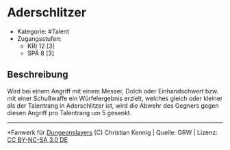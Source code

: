 <!---
Dies ist ein Fanwerk für DUNGEONSLAYERS (C) von Christian Kennig

Quellen:      [Dungeonslayers Grundregelwerk](https://www.f-space.de/ds4/downloads.html)
              [Talentbeschreibungen](https://www.f-space.de/ds4/tools-talentcards.html)
License:      [CC-BY-NC-SA 4.0](https://creativecommons.org/licenses/by-nc-sa/4.0/deed.de)
Richtlinien:  [Fanwerkrichtlinien](https://www.dungeonslayers.net/fanwerk-richtlinien/)
Autor:        Zauberlehrling
-->

  
# Aderschlitzer  
- Kategorie: #Talent  
- Zugangsstufen:  
  - KRI 12 [3]  
  - SPÄ 8 [3]  

## Beschreibung  
Wird bei einem Angriff mit einem Messer, Dolch oder Einhandschwert bzw. mit einer Schußwaffe ein Würfelergebnis erzielt, welches gleich oder kleiner als der Talentrang in Aderschlitzer ist, wird die Abwehr des Gegners gegen diesen Angriff pro Talentrang um 5 gesenkt.


___  
*Fanwerk für [Dungeonslayers](https://www.dungeonslayers.net/) (C) Christian Kennig | Quelle: GRW | Lizenz: [CC BY-NC-SA 3.0 DE](https://creativecommons.org/licenses/by-nc-sa/3.0/de/)  